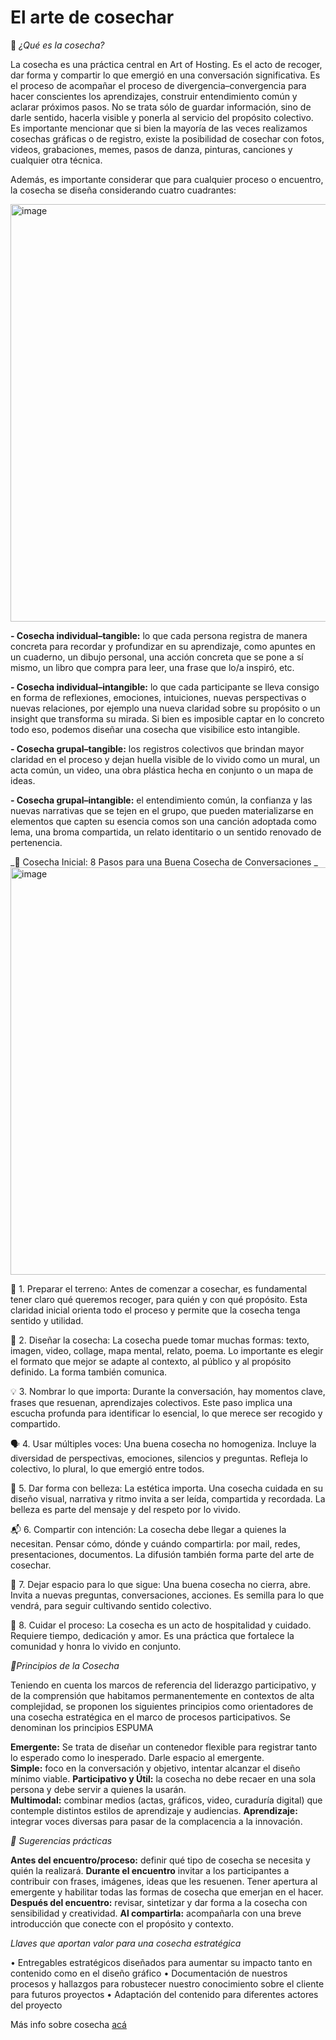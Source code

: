 # El arte de cosechar

🧭 _¿Qué es la cosecha?_

La cosecha es una práctica central en Art of Hosting. Es el acto de recoger, dar forma y compartir lo que emergió en una conversación significativa. Es el proceso de acompañar el proceso de divergencia–convergencia para hacer conscientes los aprendizajes, construir entendimiento común y aclarar próximos pasos.
No se trata sólo de guardar información, sino de darle sentido, hacerla visible y ponerla al servicio del propósito colectivo.
Es importante mencionar que si bien la mayoría de las veces realizamos cosechas gráficas o de registro, existe la posibilidad de cosechar con fotos, videos, grabaciones, memes, pasos de danza, pinturas, canciones y cualquier otra técnica.

Además, es importante considerar que para cualquier proceso o encuentro, la cosecha se diseña considerando cuatro cuadrantes:

<img width="893" height="668" alt="image" src="https://github.com/user-attachments/assets/52d60ad6-fab8-4df9-b0b6-a27e23c9b00a" />

**- Cosecha individual–tangible:** lo que cada persona registra de manera concreta para recordar y profundizar en su aprendizaje, como apuntes en un cuaderno, un dibujo personal, una acción concreta que se pone a sí mismo, un libro que compra para leer, una frase que lo/a inspiró, etc.

**- Cosecha individual–intangible:** lo que cada participante se lleva consigo en forma de reflexiones, emociones, intuiciones, nuevas perspectivas o nuevas relaciones, por ejemplo una nueva claridad sobre su propósito o un insight que transforma su mirada. Si bien es imposible captar en lo concreto todo eso, podemos diseñar una cosecha que visibilice esto intangible.

**- Cosecha grupal–tangible:** los registros colectivos que brindan mayor claridad en el proceso y dejan huella visible de lo vivido como un mural, un acta común, un video, una obra plástica hecha en conjunto o un mapa de ideas.

**- Cosecha grupal–intangible:** el entendimiento común, la confianza y las nuevas narrativas que se tejen en el grupo, que pueden materializarse en elementos que capten su esencia comos son una canción adoptada como lema, una broma compartida, un relato identitario o un sentido renovado de pertenencia.



_🌾 Cosecha Inicial: 8 Pasos para una Buena Cosecha de Conversaciones _
<img width="727" height="652" alt="image" src="https://github.com/user-attachments/assets/ae0520b6-69a0-45d4-a987-d2a8851b8100" />


🌱 1. Preparar el terreno: Antes de comenzar a cosechar, es fundamental tener claro qué queremos recoger, para quién y con qué propósito. Esta claridad inicial orienta todo el proceso y permite que la cosecha tenga sentido y utilidad.

🧵 2. Diseñar la cosecha: La cosecha puede tomar muchas formas: texto, imagen, video, collage, mapa mental, relato, poema. Lo importante es elegir el formato que mejor se adapte al contexto, al público y al propósito definido. La forma también comunica.

💡 3. Nombrar lo que importa: Durante la conversación, hay momentos clave, frases que resuenan, aprendizajes colectivos. Este paso implica una escucha profunda para identificar lo esencial, lo que merece ser recogido y compartido.

🗣️ 4. Usar múltiples voces: Una buena cosecha no homogeniza. Incluye la diversidad de perspectivas, emociones, silencios y preguntas. Refleja lo colectivo, lo plural, lo que emergió entre todos.

🎨 5. Dar forma con belleza: La estética importa. Una cosecha cuidada en su diseño visual, narrativa y ritmo invita a ser leída, compartida y recordada. La belleza es parte del mensaje y del respeto por lo vivido.

📬 6. Compartir con intención: La cosecha debe llegar a quienes la necesitan. Pensar cómo, dónde y cuándo compartirla: por mail, redes, presentaciones, documentos. La difusión también forma parte del arte de cosechar.

🌿 7. Dejar espacio para lo que sigue: Una buena cosecha no cierra, abre. Invita a nuevas preguntas, conversaciones, acciones. Es semilla para lo que vendrá, para seguir cultivando sentido colectivo.

🤲 8. Cuidar el proceso: La cosecha es un acto de hospitalidad y cuidado. Requiere tiempo, dedicación y amor. Es una práctica que fortalece la comunidad y honra lo vivido en conjunto.



_🌟Principios de la Cosecha_

Teniendo en cuenta los marcos de referencia del liderazgo participativo, y de la comprensión que habitamos permanentemente en contextos de alta complejidad, se proponen los siguientes principios como orientadores de una cosecha estratégica en el marco de procesos participativos. Se denominan los principios ESPUMA

**Emergente:** Se trata de diseñar un contenedor flexible para registrar tanto lo esperado como lo inesperado. Darle espacio al emergente.  
**Simple:** foco en la conversación y objetivo, intentar alcanzar el diseño mínimo viable. 
**Participativo y Útil:** la cosecha no debe recaer en una sola persona y debe servir a quienes la usarán.  
**Multimodal:** combinar medios (actas, gráficos, video, curaduría digital) que contemple distintos estilos de aprendizaje y audiencias. 
**Aprendizaje:** integrar voces diversas para pasar de la complacencia a la innovación. 


_🌟 Sugerencias prácticas_

**Antes del encuentro/proceso:** definir qué tipo de cosecha se necesita y quién la realizará.
**Durante el encuentro** invitar a los participantes a contribuir con frases, imágenes, ideas que les resuenen. Tener apertura al emergente y habilitar todas las formas de cosecha que emerjan en el hacer.
**Después del encuentro:** revisar, sintetizar y dar forma a la cosecha con sensibilidad y creatividad.
**Al compartirla:** acompañarla con una breve introducción que conecte con el propósito y contexto.


_Llaves que aportan valor para una cosecha estratégica_

• 	Entregables estratégicos diseñados para aumentar su impacto tanto en contenido como en el diseño gráfico
• 	Documentación de nuestros procesos y hallazgos para robustecer nuestro conocimiento sobre el cliente para futuros proyectos
• 	Adaptación del contenido para diferentes actores del proyecto


Más info sobre cosecha [acá](https://padlet.com/vreg/biblioteca-art-of-hosting-profundizaci-n-t3hx53qjdc2xovx2.md)
